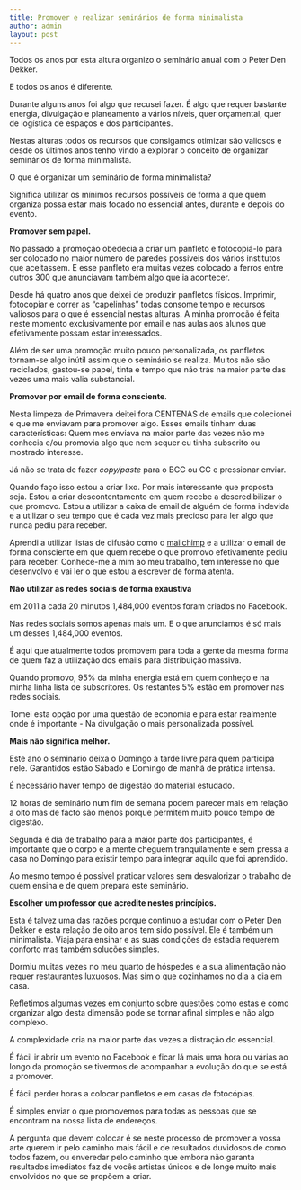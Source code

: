 ```yaml
---
title: Promover e realizar seminários de forma minimalista
author: admin
layout: post
---
```

Todos os anos por esta altura organizo o seminário anual com o Peter Den Dekker.

E todos os anos é diferente.

Durante alguns anos foi algo que recusei fazer. É algo que requer bastante energia, divulgação e planeamento a vários níveis, quer orçamental, quer de logística de espaços e dos participantes.

Nestas alturas todos os recursos que consigamos otimizar são valiosos e desde os últimos anos tenho vindo a explorar o conceito de organizar seminários de forma minimalista.

O que é organizar um seminário de forma minimalista?

Significa utilizar os mínimos recursos possíveis de forma a que quem organiza possa estar mais focado no essencial antes, durante e depois do evento.

**Promover sem papel.**

No passado a promoção obedecia a criar um panfleto e fotocopiá-lo para ser colocado no maior número de paredes possíveis dos vários institutos que aceitassem. E esse panfleto era muitas vezes colocado a ferros entre outros 300 que anunciavam também algo que ia acontecer.

Desde há quatro anos que deixei de produzir panfletos físicos. Imprimir, fotocopiar e correr as &#8220;capelinhas&#8221; todas consome tempo e recursos valiosos para o que é essencial nestas alturas. A minha promoção é feita neste momento exclusivamente por email e nas aulas aos alunos que efetivamente possam estar interessados.

Além de ser uma promoção muito pouco personalizada, os panfletos tornam-se algo inútil assim que o seminário se realiza. Muitos não são reciclados, gastou-se papel, tinta e tempo que não trás na maior parte das vezes uma mais valia substancial.

**Promover por email de forma consciente**.

Nesta limpeza de Primavera deitei fora CENTENAS de emails que colecionei e que me enviavam para promover algo. Esses emails tinham duas características: Quem mos enviava na maior parte das vezes não me conhecia e/ou promovia algo que nem sequer eu tinha subscrito ou mostrado interesse.

Já não se trata de fazer *copy/paste* para o BCC ou CC e pressionar enviar.

Quando faço isso estou a criar lixo. Por mais interessante que proposta seja. Estou a criar descontentamento em quem recebe a descredibilizar o que promovo. Estou a utilizar a caixa de email de alguém de forma indevida e a utilizar o seu tempo que é cada vez mais precioso para ler algo que nunca pediu para receber.

Aprendi a utilizar listas de difusão como o [mailchimp](http://mailchimp.com/) e a utilizar o email de forma consciente em que quem recebe o que promovo efetivamente pediu para receber. Conhece-me a mim ao meu trabalho, tem interesse no que desenvolvo e vai ler o que estou a escrever de forma atenta.

**Não utilizar as redes sociais de forma exaustiva**

em 2011 a cada 20 minutos 1,484,000 eventos foram criados no Facebook.

Nas redes sociais somos apenas mais um. E o que anunciamos é só mais um desses 1,484,000 eventos.

É aqui que atualmente todos promovem para toda a gente da mesma forma de quem faz a utilização dos emails para distribuição massiva.

Quando promovo, 95% da minha energia está em quem conheço e na minha linha lista de subscritores. Os restantes 5% estão em promover nas redes sociais.

Tomei esta opção por uma questão de economia e para estar realmente onde é importante - Na divulgação o mais personalizada possível.

**Mais não significa melhor.**

Este ano o seminário deixa o Domingo à tarde livre para quem participa nele. Garantidos estão Sábado e Domingo de manhã de prática intensa.

É necessário haver tempo de digestão do material estudado.

12 horas de seminário num fim de semana podem parecer mais em relação a oito mas de facto são menos porque permitem muito pouco tempo de digestão.

Segunda é dia de trabalho para a maior parte dos participantes, é importante que o corpo e a mente cheguem tranquilamente e sem pressa a casa no Domingo para existir tempo para integrar aquilo que foi aprendido.

Ao mesmo tempo é possível praticar valores sem desvalorizar o trabalho de quem ensina e de quem prepara este seminário.

**Escolher um professor que acredite nestes princípios.**

Esta é talvez uma das razões porque continuo a estudar com o Peter Den Dekker e esta relação de oito anos tem sido possível. Ele é também um minimalista. Viaja para ensinar e as suas condições de estadia requerem conforto mas também soluções simples.

Dormiu muitas vezes no meu quarto de hóspedes e a sua alimentação não requer restaurantes luxuosos. Mas sim o que cozinhamos no dia a dia em casa.

Refletimos algumas vezes em conjunto sobre questões como estas e como organizar algo desta dimensão pode se tornar afinal simples e não algo complexo.

A complexidade cria na maior parte das vezes a distração do essencial.

É fácil ir abrir um evento no Facebook e ficar lá mais uma hora ou várias ao longo da promoção se tivermos de acompanhar a evolução do que se está a promover.

É fácil perder horas a colocar panfletos e em casas de fotocópias.

É simples enviar o que promovemos para todas as pessoas que se encontram na nossa lista de endereços.

A pergunta que devem colocar é se neste processo de promover a vossa arte querem ir pelo caminho mais fácil e de resultados duvidosos de como todos fazem, ou enveredar pelo caminho que embora não garanta resultados imediatos faz de vocês artistas únicos e de longe muito mais envolvidos no que se propõem a criar.
